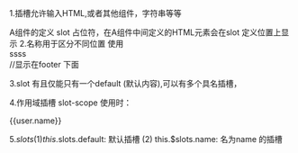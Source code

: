 1.插槽允许输入HTML,或者其他组件，字符串等等
  <A>
     <div></div>
     <p></p>
  </A>
  A组件的定义
  <template>
     <div>
       <slot></slot>
     </div>
  </template>
  slot 占位符，在A组件中间定义的HTML元素会在slot 定义位置上显示
2.名称用于区分不同位置
<template>
     <div>
       <slot></slot>
       <div class="footer">
         <slot name="footer"></slot>
       </div>
     </div>
  </template>
  使用
  <A>
    <div>ssss</div>
    <div slot="footer"></footer>//显示在footer 下面
  </A>

3.slot 有且仅能只有一个default (默认内容),可以有多个具名插槽，

4.作用域插槽 slot-scope
  <template>
       <div>
         <slot :user="user"></slot>
         <div class="footer">
           <slot name="footer"></slot>
         </div>
       </div>
    </template>
    使用时：
      <A slot-scope="user">
         <p> {{user.name}}</p>
      </A>

5.$slots
  (1) this.$slots.default: 默认插槽
  (2) this.$slots.name: 名为name 的插槽

